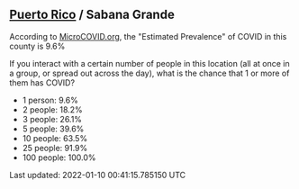
## [Puerto Rico](/united-states/puerto-rico) / Sabana Grande

According to [MicroCOVID.org](http://microcovid.org),
the "Estimated Prevalence" of COVID in this county is 9.6%

If you interact with a certain number of people in this location
(all at once in a group, or spread out across the day), what is the chance that
1 or more of them has COVID?

- 1 person: 9.6%
- 2 people: 18.2%
- 3 people: 26.1%
- 5 people: 39.6%
- 10 people: 63.5%
- 25 people: 91.9%
- 100 people: 100.0%

Last updated: 2022-01-10 00:41:15.785150 UTC
